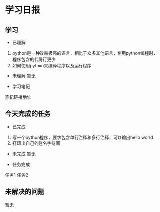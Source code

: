 # 学习日报

## 学习

* 已理解
1. python是一种效率极高的语言，相比于众多其他语言，使用python编程时，程序包含的代码行更少
2. 如何使用python来编译程序以及运行程序

* 未理解
暂无

* 学习笔记

[笔记链接地址](https://github.com/caijing666/caijing7.23/blob/master/学习python.md)


## 今天完成的任务

* 已完成
1. 写一个python程序，要求包含单行注释和多行注释，可以输出hello world
2. 打印出自己的姓名字符画

* 未完成
暂无

* 任务完成

[任务1](https://github.com/caijing666/caijing7.23/blob/master/1.PNG)
[任务2](https://github.com/caijing666/caijing7.23/blob/master/2.PNG)
## 未解决的问题
暂无
